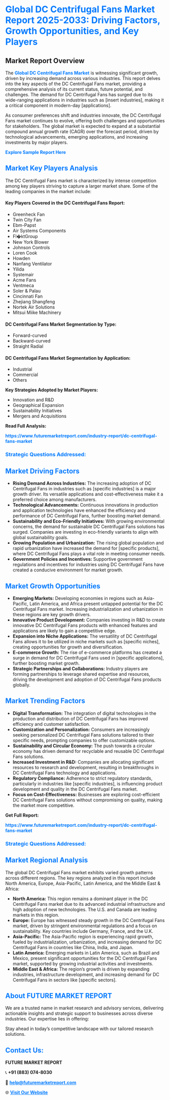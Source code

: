 <h1 style="color: #007BFF;">Global DC Centrifugal Fans Market Report 2025-2033: Driving Factors, Growth Opportunities, and Key Players</h1>

<section id="overview">
<h2>Market Report Overview</h2>
<p>The <a href="https://www.futuremarketreport.com/industry-report/dc-centrifugal-fans-market" style="color: #007BFF; text-decoration: none;"><strong>Global DC Centrifugal Fans Market</strong></a> is witnessing significant growth, driven by increasing demand across various industries. This report delves into the key aspects of the DC Centrifugal Fans market, providing a comprehensive analysis of its current status, future potential, and challenges. The demand for DC Centrifugal Fans has surged due to its wide-ranging applications in industries such as [insert industries], making it a critical component in modern-day [applications].</p>
<p>As consumer preferences shift and industries innovate, the DC Centrifugal Fans market continues to evolve, offering both challenges and opportunities for stakeholders. The global market is expected to expand at a substantial compound annual growth rate (CAGR) over the forecast period, driven by technological advancements, emerging applications, and increasing investments by major players.</p>
</section>

<section id="overview">
<p><a href="https://www.futuremarketreport.com/request-sample/reportId=46195" style="color: #007BFF; text-decoration: none;"><strong>Explore Sample Report Here</strong></a></p>
</section>

<section id="key-players">
<h2 style="color: #007BFF;">Market Key Players Analysis</h2>
<p>The DC Centrifugal Fans market is characterized by intense competition among key players striving to capture a larger market share. Some of the leading companies in the market include:</p>
<h4>Key Players Covered in the DC Centrifugal Fans Report:</h4>
<ul><li>Greenheck Fan</li><li>Twin City Fan</li><li>Ebm-Papst</li><li>Air Systems Components</li><li>Fl�ktGroup</li><li>New York Blower</li><li>Johnson Controls</li><li>Loren Cook</li><li>Howden</li><li>Nanfang Ventilator</li><li>Yilida</li><li>Systemair</li><li>Acme Fans</li><li>Ventmeca</li><li>Soler &amp; Palau</li><li>Cincinnati Fan</li><li>Zhejiang Shangfeng</li><li>Nortek Air Solutions</li><li>Mitsui Miike Machinery</li></ul>
<h4>DC Centrifugal Fans Market Segmentation by Type:</h4>
<ul><li>Forward-curved</li><li>Backward-curved</li><li>Straight Radial</li></ul>

<h4>DC Centrifugal Fans Market Segmentation by Application:</h4>
<ul><li>Industrial</li><li>Commercial</li><li>Others</li></ul>
<p><strong>Key Strategies Adopted by Market Players:</strong></p>
<ul>
<li>Innovation and R&D</li>
<li>Geographical Expansion</li>
<li>Sustainability Initiatives</li>
<li>Mergers and Acquisitions</li>
</ul>
</section>

<section>
<p><strong>Read Full Analysis: </strong></p><a href="https://www.futuremarketreport.com/industry-report/dc-centrifugal-fans-market" style="color: #007BFF; text-decoration: none;"><strong>https://www.futuremarketreport.com/industry-report/dc-centrifugal-fans-market</strong></a>
<h3 style="color: #007BFF;">Strategic Questions Addressed:</h3>
</section>

<section id="driving-factors">
<h2 style="color: #007BFF;">Market Driving Factors</h2>
<ul>
<li><strong>Rising Demand Across Industries:</strong> The increasing adoption of DC Centrifugal Fans in industries such as [specific industries] is a major growth driver. Its versatile applications and cost-effectiveness make it a preferred choice among manufacturers.</li>
<li><strong>Technological Advancements:</strong> Continuous innovations in production and application technologies have enhanced the efficiency and performance of DC Centrifugal Fans, further boosting market demand.</li>
<li><strong>Sustainability and Eco-Friendly Initiatives:</strong> With growing environmental concerns, the demand for sustainable DC Centrifugal Fans solutions has surged. Companies are investing in eco-friendly variants to align with global sustainability goals.</li>
<li><strong>Growing Population and Urbanization:</strong> The rising global population and rapid urbanization have increased the demand for [specific products], where DC Centrifugal Fans plays a vital role in meeting consumer needs.</li>
<li><strong>Government Policies and Incentives:</strong> Supportive government regulations and incentives for industries using DC Centrifugal Fans have created a conducive environment for market growth.</li>
</ul>
</section>

<section id="growth-opportunities">
<h2 style="color: #007BFF;">Market Growth Opportunities</h2>
<ul>
<li><strong>Emerging Markets:</strong> Developing economies in regions such as Asia-Pacific, Latin America, and Africa present untapped potential for the DC Centrifugal Fans market. Increasing industrialization and urbanization in these regions are key growth drivers.</li>
<li><strong>Innovative Product Development:</strong> Companies investing in R&D to create innovative DC Centrifugal Fans products with enhanced features and applications are likely to gain a competitive edge.</li>
<li><strong>Expansion into Niche Applications:</strong> The versatility of DC Centrifugal Fans allows it to be utilized in niche markets such as [specific niches], creating opportunities for growth and diversification.</li>
<li><strong>E-commerce Growth:</strong> The rise of e-commerce platforms has created a surge in demand for DC Centrifugal Fans used in [specific applications], further boosting market growth.</li>
<li><strong>Strategic Partnerships and Collaborations:</strong> Industry players are forming partnerships to leverage shared expertise and resources, driving the development and adoption of DC Centrifugal Fans products globally.</li>
</ul>
</section>

<section id="trending-factors">
<h2 style="color: #007BFF;">Market Trending Factors</h2>
<ul>
<li><strong>Digital Transformation:</strong> The integration of digital technologies in the production and distribution of DC Centrifugal Fans has improved efficiency and customer satisfaction.</li>
<li><strong>Customization and Personalization:</strong> Consumers are increasingly seeking personalized DC Centrifugal Fans solutions tailored to their specific needs, prompting companies to offer customizable options.</li>
<li><strong>Sustainability and Circular Economy:</strong> The push towards a circular economy has driven demand for recyclable and reusable DC Centrifugal Fans solutions.</li>
<li><strong>Increased Investment in R&D:</strong> Companies are allocating significant resources to research and development, resulting in breakthroughs in DC Centrifugal Fans technology and applications.</li>
<li><strong>Regulatory Compliance:</strong> Adherence to strict regulatory standards, particularly in industries like [specific industries], is influencing product development and quality in the DC Centrifugal Fans market.</li>
<li><strong>Focus on Cost-Effectiveness:</strong> Businesses are exploring cost-efficient DC Centrifugal Fans solutions without compromising on quality, making the market more competitive.</li>
</ul>
</section>

<section>
<p><strong>Get Full Report: </strong></p><a href="https://www.futuremarketreport.com/industry-report/dc-centrifugal-fans-market" style="color: #007BFF; text-decoration: none;"><strong>https://www.futuremarketreport.com/industry-report/dc-centrifugal-fans-market</strong></a>
<h3 style="color: #007BFF;">Strategic Questions Addressed:</h3>
</section>


<section id="regional-analysis">
<h2 style="color: #007BFF;">Market Regional Analysis</h2>
<p>The global DC Centrifugal Fans market exhibits varied growth patterns across different regions. The key regions analyzed in this report include North America, Europe, Asia-Pacific, Latin America, and the Middle East & Africa:</p>
<ul>
<li><strong>North America:</strong> This region remains a dominant player in the DC Centrifugal Fans market due to its advanced industrial infrastructure and high adoption of new technologies. The U.S. and Canada are leading markets in this region.</li>
<li><strong>Europe:</strong> Europe has witnessed steady growth in the DC Centrifugal Fans market, driven by stringent environmental regulations and a focus on sustainability. Key countries include Germany, France, and the U.K.</li>
<li><strong>Asia-Pacific:</strong> The Asia-Pacific region is experiencing rapid growth, fueled by industrialization, urbanization, and increasing demand for DC Centrifugal Fans in countries like China, India, and Japan.</li>
<li><strong>Latin America:</strong> Emerging markets in Latin America, such as Brazil and Mexico, present significant opportunities for the DC Centrifugal Fans market, supported by growing industrial activities and investments.</li>
<li><strong>Middle East & Africa:</strong> The region’s growth is driven by expanding industries, infrastructure development, and increasing demand for DC Centrifugal Fans in sectors like [specific sectors].</li>
</ul>
</section>

<footer>
<h2 style="color: #007BFF;">About FUTURE MARKET REPORT</h2>
<p>We are a trusted name in market research and advisory services, delivering actionable insights and strategic support to businesses across diverse industries. Our expertise lies in offering:</p>

<p>Stay ahead in today’s competitive landscape with our tailored research solutions.</p>

<h2 style="color: #007BFF;">Contact Us:</h2>
<p><strong>FUTURE MARKET REPORT</strong></p>
<p>📞 <strong>+91 (883) 074-8030</strong></p>
<p>📧 <strong><a href="mailto:help@futuremarketreport.com" style="color: #007BFF;">help@futuremarketreport.com</a></strong></p>
<p>🌐 <strong><a href="https://www.futuremarketreport.com/" style="color: #007BFF;">Visit Our Website</a></strong></p>
</footer>